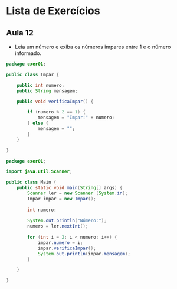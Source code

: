 # Lista de Exercícios #

## Aula 12 ##

+ Leia um número e exiba os números impares entre 1 e o número informado.

```java
package exer01;

public class Impar {

	public int numero;
	public String mensagem;

	public void verificaImpar() {

		if (numero % 2 == 1) {
			mensagem = "Impar:" + numero;
		} else {
			mensagem = "";
		}
	}

}
```

```java
package exer01;

import java.util.Scanner;

public class Main {
	public static void main(String[] args) {
		Scanner ler = new Scanner (System.in);
		Impar impar = new Impar();
		
		int numero;
		
		System.out.println("Número:");
		numero = ler.nextInt();
		
		for (int i = 2; i < numero; i++) {
			impar.numero = i;
			impar.verificaImpar();
			System.out.println(impar.mensagem);
		}

	}

}
```

